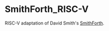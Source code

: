 # SmithForth_RISC-V
RISC-V adaptation of David Smith's [SmithForth](https://dacvs.neocities.org/SF/).

